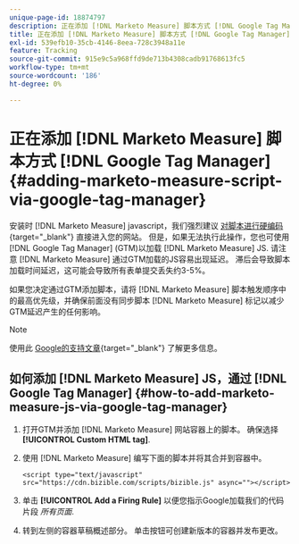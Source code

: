 ```yaml
---
unique-page-id: 18874797
description: 正在添加 [!DNL Marketo Measure] 脚本方式 [!DNL Google Tag Manager] - [!DNL Marketo Measure]
title: 正在添加 [!DNL Marketo Measure] 脚本方式 [!DNL Google Tag Manager]
exl-id: 539efb10-35cb-4146-8eea-728c3948a11e
feature: Tracking
source-git-commit: 915e9c5a968ffd9de713b4308cadb91768613fc5
workflow-type: tm+mt
source-wordcount: '186'
ht-degree: 0%

---
```


# 正在添加 [!DNL Marketo Measure] 脚本方式 [!DNL Google Tag Manager] {#adding-marketo-measure-script-via-google-tag-manager}

安装时 [!DNL Marketo Measure] javascript，我们强烈建议 [对脚本进行硬编码](/help/marketo-measure-tracking/setting-up-tracking/adding-marketo-measure-script.md){target="_blank"} 直接进入您的网站。 但是，如果无法执行此操作，您也可使用 [!DNL Google Tag Manager] (GTM)以加载 [!DNL Marketo Measure] JS. 请注意 [!DNL Marketo Measure] 通过GTM加载的JS容易出现延迟。 滞后会导致脚本加载时间延迟，这可能会导致所有表单提交丢失约3-5%。

如果您决定通过GTM添加脚本，请将 [!DNL Marketo Measure] 脚本触发顺序中的最高优先级，并确保前面没有同步脚本 [!DNL Marketo Measure] 标记以减少GTM延迟产生的任何影响。

>[!NOTE]
>
>使用此 [Google的支持文章](https://support.google.com/tagmanager/answer/2772421?hl=en){target="_blank"} 了解更多信息。

## 如何添加 [!DNL Marketo Measure] JS，通过 [!DNL Google Tag Manager] {#how-to-add-marketo-measure-js-via-google-tag-manager}

1. 打开GTM并添加 [!DNL Marketo Measure] 网站容器上的脚本。 确保选择 **[!UICONTROL Custom HTML tag]**.

1. 使用 [!DNL Marketo Measure] 编写下面的脚本并将其合并到容器中。

   `<script type="text/javascript" src="https://cdn.bizible.com/scripts/bizible.js" async=""></script>`

1. 单击 **[!UICONTROL Add a Firing Rule]** 以便您指示Google加载我们的代码片段 *所有页面*.

1. 转到左侧的容器草稿概述部分。 单击按钮可创建新版本的容器并发布更改。
